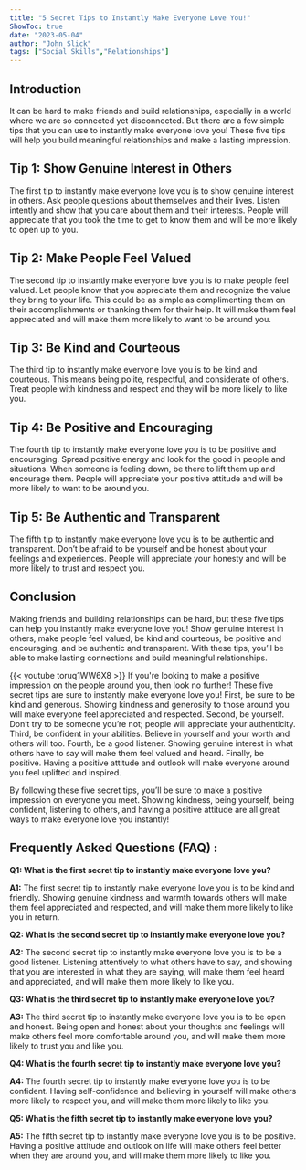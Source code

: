 ```yaml
---
title: "5 Secret Tips to Instantly Make Everyone Love You!"
ShowToc: true 
date: "2023-05-04"
author: "John Slick" 
tags: ["Social Skills","Relationships"]
---
```

## Introduction

It can be hard to make friends and build relationships, especially in a world where we are so connected yet disconnected. But there are a few simple tips that you can use to instantly make everyone love you! These five tips will help you build meaningful relationships and make a lasting impression.

## Tip 1: Show Genuine Interest in Others

The first tip to instantly make everyone love you is to show genuine interest in others. Ask people questions about themselves and their lives. Listen intently and show that you care about them and their interests. People will appreciate that you took the time to get to know them and will be more likely to open up to you.

## Tip 2: Make People Feel Valued

The second tip to instantly make everyone love you is to make people feel valued. Let people know that you appreciate them and recognize the value they bring to your life. This could be as simple as complimenting them on their accomplishments or thanking them for their help. It will make them feel appreciated and will make them more likely to want to be around you.

## Tip 3: Be Kind and Courteous

The third tip to instantly make everyone love you is to be kind and courteous. This means being polite, respectful, and considerate of others. Treat people with kindness and respect and they will be more likely to like you.

## Tip 4: Be Positive and Encouraging

The fourth tip to instantly make everyone love you is to be positive and encouraging. Spread positive energy and look for the good in people and situations. When someone is feeling down, be there to lift them up and encourage them. People will appreciate your positive attitude and will be more likely to want to be around you.

## Tip 5: Be Authentic and Transparent

The fifth tip to instantly make everyone love you is to be authentic and transparent. Don’t be afraid to be yourself and be honest about your feelings and experiences. People will appreciate your honesty and will be more likely to trust and respect you.

## Conclusion

Making friends and building relationships can be hard, but these five tips can help you instantly make everyone love you! Show genuine interest in others, make people feel valued, be kind and courteous, be positive and encouraging, and be authentic and transparent. With these tips, you’ll be able to make lasting connections and build meaningful relationships.

{{< youtube toruq1WW6X8 >}} 
If you're looking to make a positive impression on the people around you, then look no further! These five secret tips are sure to instantly make everyone love you! First, be sure to be kind and generous. Showing kindness and generosity to those around you will make everyone feel appreciated and respected. Second, be yourself. Don’t try to be someone you’re not; people will appreciate your authenticity. Third, be confident in your abilities. Believe in yourself and your worth and others will too. Fourth, be a good listener. Showing genuine interest in what others have to say will make them feel valued and heard. Finally, be positive. Having a positive attitude and outlook will make everyone around you feel uplifted and inspired. 

By following these five secret tips, you’ll be sure to make a positive impression on everyone you meet. Showing kindness, being yourself, being confident, listening to others, and having a positive attitude are all great ways to make everyone love you instantly!

## Frequently Asked Questions (FAQ) :
**Q1: What is the first secret tip to instantly make everyone love you?**

**A1:** The first secret tip to instantly make everyone love you is to be kind and friendly. Showing genuine kindness and warmth towards others will make them feel appreciated and respected, and will make them more likely to like you in return.

**Q2: What is the second secret tip to instantly make everyone love you?**

**A2:** The second secret tip to instantly make everyone love you is to be a good listener. Listening attentively to what others have to say, and showing that you are interested in what they are saying, will make them feel heard and appreciated, and will make them more likely to like you.

**Q3: What is the third secret tip to instantly make everyone love you?**

**A3:** The third secret tip to instantly make everyone love you is to be open and honest. Being open and honest about your thoughts and feelings will make others feel more comfortable around you, and will make them more likely to trust you and like you.

**Q4: What is the fourth secret tip to instantly make everyone love you?**

**A4:** The fourth secret tip to instantly make everyone love you is to be confident. Having self-confidence and believing in yourself will make others more likely to respect you, and will make them more likely to like you.

**Q5: What is the fifth secret tip to instantly make everyone love you?**

**A5:** The fifth secret tip to instantly make everyone love you is to be positive. Having a positive attitude and outlook on life will make others feel better when they are around you, and will make them more likely to like you.





